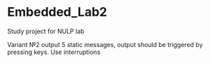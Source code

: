 # Embedded_Lab2
Study project for NULP lab

Variant №2 output 5 static messages, output should be triggered by pressing keys. Use interruptions
